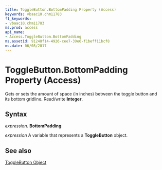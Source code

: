 ```yaml
---
title: ToggleButton.BottomPadding Property (Access)
keywords: vbaac10.chm11783
f1_keywords:
- vbaac10.chm11783
ms.prod: access
api_name:
- Access.ToggleButton.BottomPadding
ms.assetid: 91248f14-4926-cee7-39e6-f1beff11bcf8
ms.date: 06/08/2017
---
```



# ToggleButton.BottomPadding Property (Access)

Gets or sets the amount of space (in inches) between the toggle button and its bottom gridline. Read/write  **Integer**.


## Syntax

 _expression_. **BottomPadding**

 _expression_ A variable that represents a **ToggleButton** object.


## See also


[ToggleButton Object](Access.ToggleButton.md)

